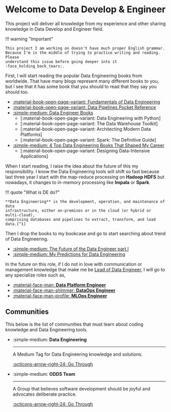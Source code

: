 # Welcome to **Data Develop & Engineer**

This project will deliver all knowledge from my experience and other sharing
knowledge in Data Develop and Engineer field.

!!! warning "Important"

    This project I am working on doesn't have much proper English grammar.
    Because I'm in the middle of trying to practice writing and reading. Please
    understand this issue before going deeper into it :face_holding_back_tears:.

First, I will start reading the popular Data Engineering books from worldwide. That
have many blogs represent many different books to you, but I see that it has some
book that you should to read that they say you should too.

- [:material-book-open-page-variant: Fundamentals of Data Engineering](abstract/book/book-fundamentals-of-data-engineering.md)
- [:material-book-open-page-variant: Data Pipelines Pocket Reference](abstract/book/book-data-pipelines-pocket-reference.md)
- [:simple-medium: Data Engineer Books](https://towardsdatascience.com/data-engineering-books-f373005d53fc)
    - [:material-book-open-page-variant: Data Engineering with Python]
    - [:material-book-open-page-variant: The Data Warehouse Toolkit]
    - [:material-book-open-page-variant: Architecting Modern Data Platforms]
    - [:material-book-open-page-variant: Spark: The Definitive Guide]
- [:simple-medium: 4 Top Data Engineering Books That Shaped My Career](https://medium.com/towards-data-engineering/4-top-data-engineering-books-that-shaped-my-career-472a519dc34f)
    - [:material-book-open-page-variant: Designing Data-Intensive Applications]

When I start reading, I raise the idea about the future of this my responsibility.
I know the Data Engineering tools will shift so fast because last three year I
start with the map-reduce processing on **Hadoop HDFS** but nowadays, it changes
to in-memory processing like **Impala** or **Spark**.

!!! quote "What is DE do?"

    **Data Engineering** is the development, operation, and maintenance of data
    infrastructure, either on-premises or in the cloud (or hybrid or multi-cloud),
    comprising databases and pipelines to extract, transform, and load data.[^1]

Then I drop the books to my bookcase and go to start searching about trend of
Data Engineering.

- [:simple-medium: The Future of the Data Engineer part I](https://medium.com/@AnalyticsAtMeta/the-future-of-the-data-engineer-part-i-32bd125465be)
- [:simple-medium: My Predictions for Data Engineering](https://medium.com/art-of-data-engineering/my-predictions-for-data-engineering-in-2024-0723fa7a6e04)

In the future on this role, if I do not in love with communication or management
knowledge that make me be [Lead of Data Engineer](roles/lead_data_engineer/index.md), I will go to any specialize
roles such as,

<div class="grid cards" markdown>

- [:material-face-man: **Data Platform Engineer**](roles/data_platform_engineer/index.md)
- [:material-face-man-shimmer: **DataOps Engineer**](roles/dataops_engineer/index.md)
- [:material-face-man-profile: **MLOps Engineer**](roles/mlops_engineer/index.md)

</div>

## Communities

This below is the list of communities that must learn about coding knowledge and
Data Engineering tools.

<div class="grid cards" markdown>

-   :simple-medium: **Data Engineering**

    ---
    A Medium Tag for Data Engineering knowledge and solutions.

    [:octicons-arrow-right-24: Go Through](https://medium.com/tag/data-engineering)

-   :simple-medium: **ODDS Team**

    ---
    A Group that believes software development should be joyful and advocates
    deliberate practice.

    [:octicons-arrow-right-24: Go Through](https://medium.com/tag/data-engineering)

</div>

[^1]: Information of this quote reference from [:simple-medium: What is Data Engineering?](https://medium.com/codex/what-is-data-engineering-407bcf860baf)

